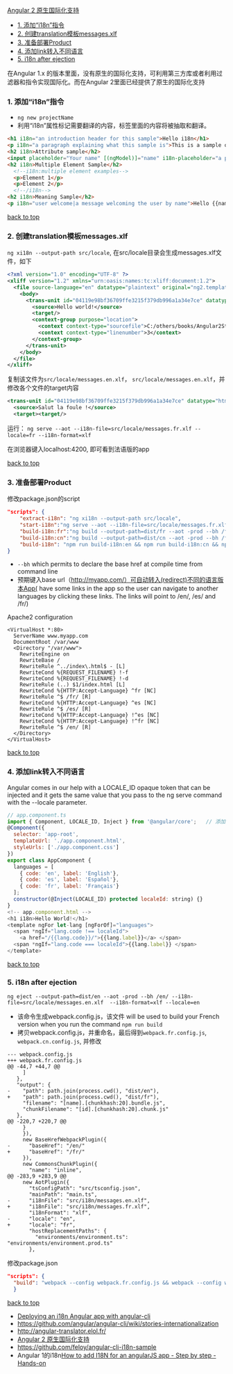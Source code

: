 [Angular 2 原生国际化支持](#top)

- [1. 添加“i18n”指令](#添加i18n指令)
- [2. 创建translation模板messages.xlf](#从模板抽取文本)
- [3. 准备部署Product](#添加语言支持)
- [4. 添加link转入不同语言](#加link转入不同语言)
- [5. i18n after ejection](#i18n-after-ejection)

在Angular 1.x 的版本里面，没有原生的国际化支持，可利用第三方库或者利用过滤器和指令实现国际化。而在Angular 2里面已经提供了原生的国际化支持

<h3 id="添加i18n指令">1. 添加“i18n”指令</h3>

- `ng new projectName`
- 利用“i18n”属性标记需要翻译的内容，标签里面的内容将被抽取和翻译。

```html
<h1 i18n="an introduction header for this sample">Hello i18n</h1>  
<p i18n="a paragraph explaining what this sample is">This is a sample of internationalization in Angular2.</p>  
<h2 i18n>Attribute sample</h2>  
<input placeholder="Your name" [(ngModel)]="name" i18n-placeholder="a placeholder for field collecting the user's name">  
<h2 i18n>Multiple Element Sample</h2>  
  <!--i18n:multiple element examples-->  
  <p>Element 1</p>  
  <p>Element 2</p>  
  <!--/i18n-->  
<h2 i18n>Meaning Sample</h2>  
<p i18n="user welcome|a message welcoming the user by name">Hello {{name}}</p>  
```

[back to top](#top)

<h3 id="从模板抽取文本">2. 创建translation模板messages.xlf</h3>

`ng xi18n --output-path src/locale`, 在src/locale目录会生成messages.xlf文件，如下

```xml
<?xml version="1.0" encoding="UTF-8" ?>
<xliff version="1.2" xmlns="urn:oasis:names:tc:xliff:document:1.2">
  <file source-language="en" datatype="plaintext" original="ng2.template">
    <body>
      <trans-unit id="04119e98bf36709ffe3215f379db996a1a34e7ce" datatype="html">
        <source>Hello world!</source>
        <target/>
        <context-group purpose="location">
          <context context-type="sourcefile">C:/others/books/Angular2Study/angular-i18n/src/app/app.component.ts</context>
          <context context-type="linenumber">3</context>
        </context-group>
      </trans-unit>
    </body>
  </file>
</xliff>
```

复制该文件为`src/locale/messages.en.xlf`， `src/locale/messages.en.xlf`，并修改各个文件的target内容

```xml
<trans-unit id="04119e98bf36709ffe3215f379db996a1a34e7ce" datatype="html">
  <source>Salut la foule !</source>
  <target><target/>
```

运行： `ng serve --aot --i18n-file=src/locale/messages.fr.xlf --locale=fr --i18n-format=xlf`

在浏览器键入localhost:4200, 即可看到法语版的app

[back to top](#top)

<h3 id="添加语言支持">3. 准备部署Product</h3>

修改package.json的script

```json
"scripts": {
    "extract-i18n": "ng xi18n --output-path src/locale",
    "start-i18n":"ng serve --aot --i18n-file=src/locale/messages.fr.xlf --locale=fr --i18n-format=xlf",
    "build-i18n:fr":"ng build --output-path=dist/fr --aot -prod --bh /fr/ --i18n-file=src/locale/messages.fr.xlf --i18n-format=xlf --locale=fr",
    "build-i18n:cn":"ng build --output-path=dist/cn --aot -prod --bh /fr/ --i18n-file=src/locale/messages.cn.xlf --i18n-format=xlf --locale=cn",
    "build-i18n": "npm run build-i18n:en && npm run build-i18n:cn && npm run build-i18n:fr"
}
```

- `--bh` which permits to declare the base href at compile time from command line
- 预期键入base url（http://myapp.com/）可自动转入(redirect)不同的语言版本App(  have some links in the app so the user can navigate to another languages by clicking these links. The links will point to /en/, /es/ and /fr/)

Apache2 configuration

```
<VirtualHost *:80>
  ServerName www.myapp.com
  DocumentRoot /var/www
  <Directory "/var/www">
    RewriteEngine on
    RewriteBase /
    RewriteRule ^../index\.html$ - [L]
    RewriteCond %{REQUEST_FILENAME} !-f
    RewriteCond %{REQUEST_FILENAME} !-d
    RewriteRule (..) $1/index.html [L]
    RewriteCond %{HTTP:Accept-Language} ^fr [NC]
    RewriteRule ^$ /fr/ [R]
    RewriteCond %{HTTP:Accept-Language} ^es [NC]
    RewriteRule ^$ /es/ [R]
    RewriteCond %{HTTP:Accept-Language} !^es [NC]
    RewriteCond %{HTTP:Accept-Language} !^fr [NC]
    RewriteRule ^$ /en/ [R]
  </Directory>
</VirtualHost>
```

[back to top](#top)

<h3 id="加link转入不同语言">4. 添加link转入不同语言</h3>

Angular comes in our help with a LOCALE_ID opaque token that can be injected and it gets the same value that you pass to the ng serve command with the --locale parameter. 

```javascript
// app.component.ts
import { Component, LOCALE_ID, Inject } from '@angular/core';   // 添加LOCALE_ID token
@Component({
  selector: 'app-root',
  templateUrl: './app.component.html',
  styleUrls: ['./app.component.css']
})
export class AppComponent {
  languages = [
    { code: 'en', label: 'English'},
    { code: 'es', label: 'Español'},
    { code: 'fr', label: 'Français'}
  ];
  constructor(@Inject(LOCALE_ID) protected localeId: string) {}
}
<!-- app.component.html -->
<h1 i18n>Hello World!</h1>
<template ngFor let-lang [ngForOf]="languages">
  <span *ngIf="lang.code !== localeId">
    <a href="/{{lang.code}}/">{{lang.label}}</a> </span>
  <span *ngIf="lang.code === localeId">{{lang.label}} </span>
</template>
```

[back to top](#top)

<h3 id="i18n-after-ejection">5. i18n after ejection</h3>

`ng eject --output-path=dist/en --aot -prod --bh /en/ --i18n-file=src/locale/messages.en.xlf  --i18n-format=xlf --locale=en`

- 该命令生成webpack.config.js，该文件 will be used to build your French version when you run the command `npm run build`
- 拷贝webpack.config.js，并重命名，最后得到`webpack.fr.config.js`, `webpack.cn.config.js`, 并修改

```
--- webpack.config.js
+++ webpack.fr.config.js
@@ -44,7 +44,7 @@
     ]
   },
   "output": {
-    "path": path.join(process.cwd(), "dist/en"),
+    "path": path.join(process.cwd(), "dist/fr"),
     "filename": "[name].[chunkhash:20].bundle.js",
     "chunkFilename": "[id].[chunkhash:20].chunk.js"
   },
@@ -220,7 +220,7 @@
     }
     }),
     new BaseHrefWebpackPlugin({
-      "baseHref": "/en/"
+      "baseHref": "/fr/"
     }),
     new CommonsChunkPlugin({
       "name": "inline",
@@ -283,9 +283,9 @@
     new AotPlugin({
       "tsConfigPath": "src/tsconfig.json",
       "mainPath": "main.ts",
-      "i18nFile": "src/i18n/messages.en.xlf",
+      "i18nFile": "src/i18n/messages.fr.xlf",
       "i18nFormat": "xlf",
-      "locale": "en",
+      "locale": "fr",
       "hostReplacementPaths": {
         "environments/environment.ts": "environments/environment.prod.ts"
       },
```

修改package.json

```json
"scripts": {
  "build": "webpack --config webpack.fr.config.js && webpack --config webpack.en.config.js && webpack --config webpack.cn.config.js"
  }
```

[back to top](#top)

- [Deploying an i18n Angular app with angular-cli](https://medium.com/@feloy/deploying-an-i18n-angular-app-with-angular-cli-fc788f17e358)
- https://github.com/angular/angular-cli/wiki/stories-internationalization
- http://angular-translator.elol.fr/
- [Angular 2 原生国际化支持](http://blog.csdn.net/spring1208/article/details/57182543)
- https://github.com/feloy/angular-cli-i18n-sample
- Angular 1的i18n[How to add I18N for an angularJS app - Step by step - Hands-on](http://uidudes.blogspot.ca/2015/10/how-to-add-i18n-for-angularjs-app-step.html)
